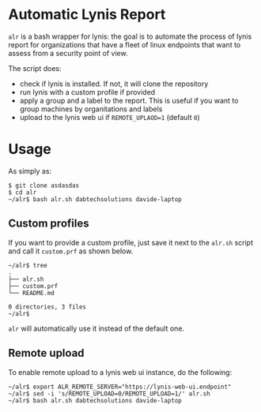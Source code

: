 # Automatic Lynis Report
`alr` is a bash wrapper for lynis: the goal is to automate the process of lynis report for organizations that have a fleet of linux endpoints that want to assess from a security point of view.

The script does:
- check if lynis is installed. If not, it will clone the repository
- run lynis with a custom profile if provided
- apply a group and a label to the report. This is useful if you want to group machines by organitations and labels
- upload to the lynis web ui if `REMOTE_UPLAOD=1` (default `0`)


# Usage
As simply as:
```
$ git clone asdasdas
$ cd alr
~/alr$ bash alr.sh dabtechsolutions davide-laptop
```
## Custom profiles
If you want to provide a custom profile, just save it next to the `alr.sh` script and call it `custom.prf` as shown below.

```
~/alr$ tree
.
├── alr.sh
├── custom.prf
└── README.md

0 directories, 3 files
~/alr$
```

`alr` will automatically use it instead of the default one.

## Remote upload
To enable remote upload to a lynis web ui instance, do the following:
```
~/alr$ export ALR_REMOTE_SERVER="https://lynis-web-ui.endpoint"
~/alr$ sed -i 's/REMOTE_UPLOAD=0/REMOTE_UPLOAD=1/' alr.sh
~/alr$ bash alr.sh dabtechsolutions davide-laptop
```
